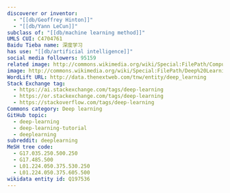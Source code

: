 ```yaml
---
discoverer or inventor:
  - "[[db/Geoffrey Hinton]]"
  - "[[db/Yann LeCun]]"
subclass of: "[[db/machine learning method]]"
UMLS CUI: C4704761
Baidu Tieba name: 深度学习
has use: "[[db/artificial intelligence]]"
social media followers: 95159
related image: http://commons.wikimedia.org/wiki/Special:FilePath/Computer%20vision%20sample%20in%20Sim%C3%B3n%20Bolivar%20Avenue%2C%20Quito.jpg
image: http://commons.wikimedia.org/wiki/Special:FilePath/Deep%20Learning.jpg
WordLift URL: http://data.thenextweb.com/tnw/entity/deep_learning
Stack Exchange tag:
  - https://ai.stackexchange.com/tags/deep-learning
  - https://or.stackexchange.com/tags/deep-learning
  - https://stackoverflow.com/tags/deep-learning
Commons category: Deep learning
GitHub topic:
  - deep-learning
  - deep-learning-tutorial
  - deeplearning
subreddit: deeplearning
MeSH tree code:
  - G17.035.250.500.250
  - G17.485.500
  - L01.224.050.375.530.250
  - L01.224.050.375.605.500
wikidata entity id: Q197536
---
```

